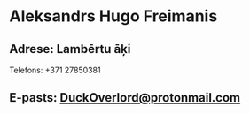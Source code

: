 # Aleksandrs Hugo Freimanis
## Adrese: Lambērtu āķi 
Telefons: +371 27850381
## E-pasts: DuckOverlord@protonmail.com
